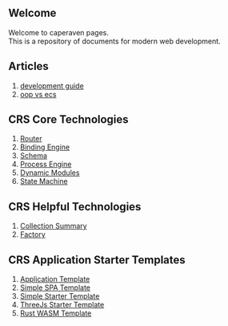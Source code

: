 ## Welcome
Welcome to caperaven pages.  
This is a repository of documents for modern web development.

## Articles
1. [development guide](documents/development-guide.md)
1. [oop vs ecs](documents/oop_vs_ecs.md)

## CRS Core Technologies
1. [Router](https://github.com/caperaven/crs-router)
1. [Binding Engine](https://github.com/caperaven/crs-binding)
1. [Schema](https://github.com/caperaven/crs-schema)
1. [Process Engine](https://github.com/caperaven/crs-process-api)
1. [Dynamic Modules](https://github.com/caperaven/crs-modules)
1. [State Machine](https://github.com/caperaven/crs-state-machine)

## CRS Helpful Technologies
1. [Collection Summary](https://github.com/caperaven/crs-collection-summary)
1. [Factory](https://github.com/caperaven/crs-factory)

## CRS Application Starter Templates
1. [Application Template](https://github.com/caperaven/crs-application-template)
1. [Simple SPA Template](https://github.com/caperaven/crs-spa-starter)   
1. [Simple Starter Template](https://github.com/caperaven/crs-starter)
1. [ThreeJs Starter Template](https://github.com/caperaven/crs-threejs-starter)
1. [Rust WASM Template](https://github.com/caperaven/crs-rust-wasm-starter)
